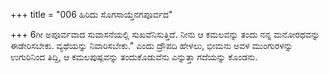 +++
title = "006 ಹಿರಿದು ಸೊಗಸಾಯ್ತೆನಗಪೂರ್ವದ"

+++
6ಗೀ ಅಪೂರ್ವವಾದ  ಸುವಾಸನೆಯಲ್ಲಿ ಸುಖವೆನಿಸುತ್ತಿದೆ. ನೀನು ಆ ಕಮಲವನ್ನು ತಂದು ನನ್ನ ಮನೋರಥವನ್ನು ಈಡೇರಿಸಬೇಕು. ವ್ಯಥೆಯನ್ನು ನಿವಾರಿಸಬೇಕು." ಎಂದು ದ್ರೌಪದಿ ಹೇಳಲು, ಭೀಮನು ಅವಳ ಮುಂಗುರಳನ್ನು ಉಗುರಿನಿಂದ ತಿದ್ದಿ, ಆ ಕಮಲಪುಷ್ಪವನ್ನು ತಂದುಕೊಡುವೆನು ಎನ್ನುತ್ತಾ ಗದೆಯನ್ನು ಕೊಂಡನು.